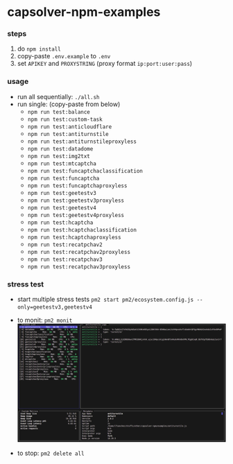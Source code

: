 # capsolver-npm-examples

### steps

1. do `npm install`
2. copy-paste `.env.example` to `.env`
3. set `APIKEY` and `PROXYSTRING` (proxy format `ip:port:user:pass`)

### usage

- run all sequentially: `./all.sh`
- run single: (copy-paste from below)
  - `npm run test:balance`
  - `npm run test:custom-task`
  - `npm run test:anticloudflare`
  - `npm run test:antiturnstile`
  - `npm run test:antiturnstileproxyless`
  - `npm run test:datadome`
  - `npm run test:img2txt`
  - `npm run test:mtcaptcha`
  - `npm run test:funcaptchaclassification`
  - `npm run test:funcaptcha`
  - `npm run test:funcaptchaproxyless`
  - `npm run test:geetestv3`
  - `npm run test:geetestv3proxyless`
  - `npm run test:geetestv4`
  - `npm run test:geetestv4proxyless`
  - `npm run test:hcaptcha`
  - `npm run test:hcaptchaclassification`
  - `npm run test:hcaptchaproxyless`
  - `npm run test:recatpchav2`
  - `npm run test:recatpchav2proxyless`
  - `npm run test:recatpchav3`
  - `npm run test:recatpchav3proxyless`

### stress test

- start multiple stress tests `pm2 start pm2/ecosystem.config.js --only=geetestv3,geetestv4`
- to monit: `pm2 monit`
  ![alt text](image.png)

- to stop: `pm2 delete all`
